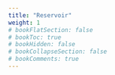 ```yaml
---
title: "Reservoir"
weight: 1
# bookFlatSection: false
# bookToc: true
# bookHidden: false
# bookCollapseSection: false
# bookComments: true
---
```

